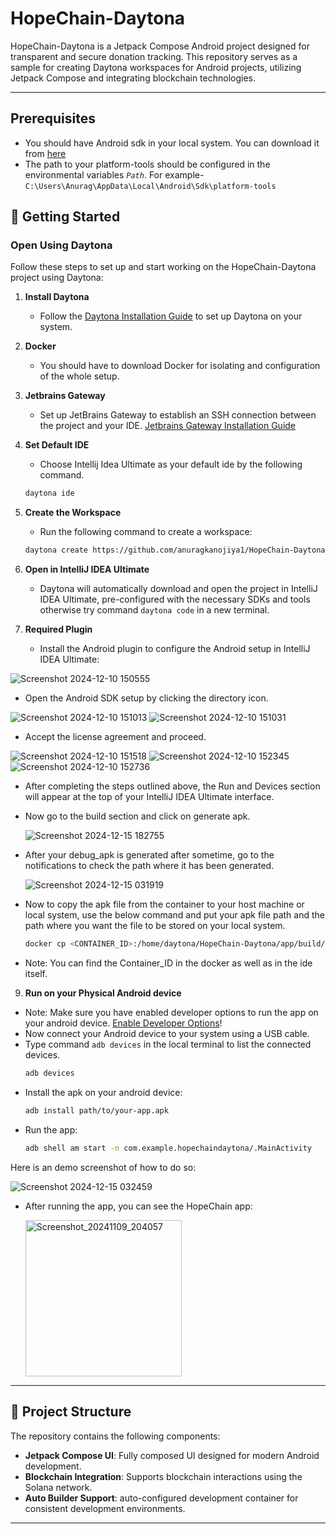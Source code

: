 
# HopeChain-Daytona

HopeChain-Daytona is a Jetpack Compose Android project designed for transparent and secure donation tracking. This repository serves as a sample for creating Daytona workspaces for Android projects, utilizing Jetpack Compose and integrating blockchain technologies.

---

## Prerequisites
- You should have Android sdk in your local system. You can download it from [here](https://developer.android.com/tools/releases/platform-tools)
- The path to your platform-tools should be configured in the environmental variables *```Path```*. For example- ```C:\Users\Anurag\AppData\Local\Android\Sdk\platform-tools```

## 🚀 Getting Started

### Open Using Daytona
Follow these steps to set up and start working on the HopeChain-Daytona project using Daytona:

1. **Install Daytona**
   - Follow the [Daytona Installation Guide](https://github.com/daytonaio/daytona#installation) to set up Daytona on your system.

2. **Docker**
   - You should have to download Docker for isolating and configuration of the whole setup.
   
3. **Jetbrains Gateway**
   - Set up JetBrains Gateway to establish an SSH connection between the project and your IDE.
   [Jetbrains Gateway Installation Guide](https://www.jetbrains.com/remote-development/gateway/)

4. **Set Default IDE**
   - Choose Intellij Idea Ultimate as your default ide by the following command.
   ```bash
   daytona ide
   ```
5. **Create the Workspace**
   - Run the following command to create a workspace:
   ```bash
   daytona create https://github.com/anuragkanojiya1/HopeChain-Daytona
   ```

7. **Open in IntelliJ IDEA Ultimate**
   - Daytona will automatically download and open the project in IntelliJ IDEA Ultimate, pre-configured with the necessary SDKs and tools otherwise try command ```daytona code``` in a new terminal.
   
8. **Required Plugin**
   - Install the Android plugin to configure the Android setup in IntelliJ IDEA Ultimate:

![Screenshot 2024-12-10 150555](https://github.com/user-attachments/assets/b996bc3a-a4d1-4eca-94a1-cd4a7ca2f703)

   - Open the Android SDK setup by clicking the directory icon.

![Screenshot 2024-12-10 151013](https://github.com/user-attachments/assets/e7c8250f-448e-45ce-b411-d4817e7c32ec)
![Screenshot 2024-12-10 151031](https://github.com/user-attachments/assets/4d5393ba-212e-4da8-86ed-292094c4433a)

   - Accept the license agreement and proceed.

![Screenshot 2024-12-10 151518](https://github.com/user-attachments/assets/7dcda1e6-a1cd-471b-9ea7-a9b174dbfddc)
![Screenshot 2024-12-10 152345](https://github.com/user-attachments/assets/ff3d0e65-7a53-4baf-b89c-0848e2194628)
![Screenshot 2024-12-10 152736](https://github.com/user-attachments/assets/1f51bc0f-ae67-40e4-8659-4aae84e7e49a)

   - After completing the steps outlined above, the Run and Devices section will appear at the top of your IntelliJ IDEA Ultimate interface.
   - Now go to the build section and click on generate apk.
     
     ![Screenshot 2024-12-15 182755](https://github.com/user-attachments/assets/723fecee-f433-4282-95ca-4c109dec66a7)
     
   - After your debug_apk is generated after sometime, go to the notifications to check the path where it has been generated.
     
     ![Screenshot 2024-12-15 031919](https://github.com/user-attachments/assets/5041a1a8-b013-4292-80a7-6d053cce0dfc)
   - Now to copy the apk file from the container to your host machine or local system, use the below command and put your apk file path and the path where you want the file to be stored on your local system.
     
     ```bash
     docker cp <CONTAINER_ID>:/home/daytona/HopeChain-Daytona/app/build/outputs/apk/debug/app-debug.apk /path/to/destination/on/host
     ```
   - Note: You can find the Container_ID in the docker as well as in the ide itself.

9. **Run on your Physical Android device**
 - Note: Make sure you have enabled developer options to run the app on your android device.
   [Enable Developer Options](https://developer.android.com/studio/debug/dev-options)!
- Now connect your Android device to your system using a USB cable.
- Type command ```adb devices``` in the local terminal to list the connected devices. 
  ```bash
  adb devices
  ```
- Install the apk on your android device:
  ```bash
  adb install path/to/your-app.apk
  ```
- Run the app:
  ```bash
  adb shell am start -n com.example.hopechaindaytona/.MainActivity
  ```

Here is an demo screenshot of how to do so:

![Screenshot 2024-12-15 032459](https://github.com/user-attachments/assets/a64d5ca7-3911-4d60-8c1b-c5d6c2e86001)

- After running the app, you can see the HopeChain app:
  
  <img src="https://github.com/user-attachments/assets/55405640-dfe1-44f5-8769-78273896cc51" alt="Screenshot_20241109_204057" width="250"/>

---

## 📂 Project Structure
The repository contains the following components:
- **Jetpack Compose UI**: Fully composed UI designed for modern Android development.
- **Blockchain Integration**: Supports blockchain interactions using the Solana network.
- **Auto Builder Support**: auto-configured development container for consistent development environments.

---
